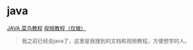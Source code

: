# java

[JAVA 菜鸟教程](https://www.runoob.com/java/java-tutorial.html)
[视频教程（仅做）](https://www.bilibili.com/video/BV1KL4y1j7eg/?spm_id_from=333.337.search-card.all.click&vd_source=3509947f569e04aa5c144447e22d0ceb)
>我之前已经会java了，这里是我搜到的文档和视频教程，方便想学的人。
